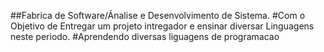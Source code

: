 ##Fabrica de Software/Ánalise e Desenvolvimento de Sistema.
#Com o Objetivo de Entregar um projeto intregador e ensinar diversar Linguagens neste periodo.
#Aprendendo diversas liguagens de programacao
